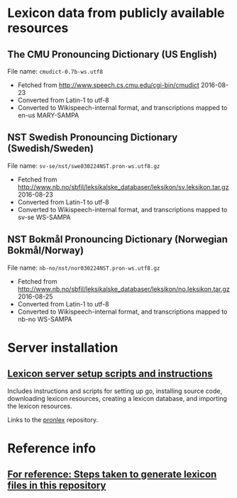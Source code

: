 # Lexicon data from publicly available resources

## The CMU Pronouncing Dictionary (US English)

File name: `cmudict-0.7b-ws.utf8`

 * Fetched from http://www.speech.cs.cmu.edu/cgi-bin/cmudict 2016-08-23
 * Converted from Latin-1 to utf-8
 * Converted to Wikispeech-internal format, and transcriptions mapped to en-us MARY-SAMPA
 

## NST Swedish Pronouncing Dictionary (Swedish/Sweden)

File name: `sv-se/nst/swe030224NST.pron-ws.utf8.gz`

 * Fetched from http://www.nb.no/sbfil/leksikalske_databaser/leksikon/sv.leksikon.tar.gz 2016-08-23
 * Converted from Latin-1 to utf-8
 * Converted to Wikispeech-internal format, and transcriptions mapped to sv-se WS-SAMPA
 


## NST Bokmål Pronouncing Dictionary (Norwegian Bokmål/Norway)

File name: `nb-no/nst/nor030224NST.pron-ws.utf8.gz`

 * Fetched from http://www.nb.no/sbfil/leksikalske_databaser/leksikon/no.leksikon.tar.gz 2016-08-25
 * Converted from Latin-1 to utf-8
* Converted to Wikispeech-internal format, and transcriptions mapped to nb-no WS-SAMPA

# Server installation

## [Lexicon server setup scripts and instructions](https://github.com/stts-se/pronlex/blob/master/install/README.md)
Includes instructions and scripts for setting up go, installing source code, downloading lexicon resources, creating a lexicon database, and importing the lexicon resources.

Links to the [pronlex](https://github.com/stts-se/pronlex) repository.

# Reference info

## [For reference: Steps taken to generate lexicon files in this repository](https://github.com/stts-se/lexdata/wiki/Steps-taken-to-generate-lexicon-resources-in-this-repository)
